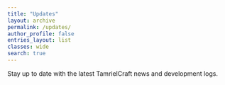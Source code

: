 ```yaml
---
title: "Updates"
layout: archive
permalink: /updates/
author_profile: false
entries_layout: list
classes: wide
search: true
---
```


Stay up to date with the latest TamrielCraft news and development logs.
